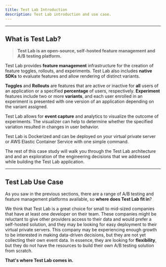 ```yaml
---
title: Test Lab Introduction
description: Test Lab introduction and use case.
---
```


---

## What is Test Lab?

> **Test Lab is an open-source, self-hosted feature management and A/B testing platform.**

Test Lab provides **feature management** infrastructure for the creation of feature toggles, rollouts, and experiments. Test Lab also includes **native SDKs** to evaluate features and allow rendering of distinct variants.

**Toggles** and **Rollouts** are features that are active or inactive for **all** users of an application or a specified **percentage** of users, respectively. **Experiment** features include two or more **variants**, and each user enrolled in an experiment is presented with one version of an application depending on the variant assigned.

Test Lab allows for **event capture** and analytics to visualize the outcome of experiments. The visualizer can help to determine whether the specified variation resulted in changes in user behavior.

Test Lab is Dockerized and can be deployed on your virtual private server or AWS Elastic Container Service with one simple command.

The rest of this case study will walk you through the Test Lab architecture and and an exploration of the engineering decisions that we addressed while building the Test Lab application.

---

## Test Lab Use Case

As you saw in the previous sections, there are a range of A/B testing and feature management platforms available, so **where does Test Lab fit in**?

We think that Test Lab is a great choice for small to mid-sized companies that have at least one developer on their team. These companies might be reluctant to give other providers access to their data and would prefer a self-hosted solution, and they may be looking for easy deployment to their virtual private servers. This company may be experiencing enough growth to be interested in making data-driven decisions, but they are not yet collecting their own event data. In essence, they are looking for **flexibility**, but they do not have the resources to build their own A/B testing solution from scratch.

**That's where Test Lab comes in.**
